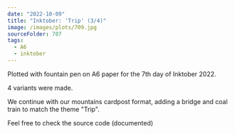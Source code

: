 ```yaml
---
date: "2022-10-09"
title: "Inktober: 'Trip' (3/4)"
image: /images/plots/709.jpg
sourceFolder: 707
tags:
  - A6
  - inktober
---
```


Plotted with fountain pen on A6 paper for the 7th day of Inktober 2022.

4 variants were made.

We continue with our mountains cardpost format, adding a bridge and coal train to match the theme "Trip".

Feel free to check the source code (documented)
